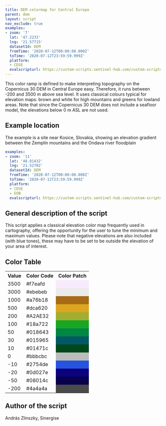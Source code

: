 ```yaml
---
title: DEM colormap for Central Europe
parent: dem
layout: script
nav_exclude: true
examples:
- zoom: '7'
  lat: '47.2233'
  lng: '21.57715'
  datasetId: DEM
  fromTime: '2020-07-12T00:00:00.000Z'
  toTime: '2020-07-12T23:59:59.999Z'
  platform:
  - CDSE
  evalscripturl: https://custom-scripts.sentinel-hub.com/custom-scripts/dem/dem-central-europe/script.js
---
```


This color ramp is defined to make interpreting topography on the Copernicus 30 DEM in Central Europe easy. Therefore, it runs between -200 and 3500 m above sea level. It uses classical colours typical for elevation maps: brown and white for high mountains and greens for lowland areas. Note that since the Copernicus 30 DEM does not include a seafloor model, the elevations below 0 m ASL are not used.

## Example location

The example is a site near Kosice, Slovakia, showing an elevation gradient between the Zemplín mountains and the Ondava river floodplain

```yaml
examples:
- zoom: '11'
  lat: '48.81432'
  lng: '21.52702'
  datasetId: DEM
  fromTime: '2020-07-12T00:00:00.000Z'
  toTime: '2020-07-12T23:59:59.999Z'
  platform:
  - CDSE
  - EOB
  evalscripturl: https://custom-scripts.sentinel-hub.com/custom-scripts/dem/dem-central-europe/script.js
```


## General description of the script

This script applies a classical elevation color map frequently used in cartography, offering the opportunity for the user to tune the minimum and maximum values. Please note that negative elevations are also included (with blue tones), these may have to be set to be outside the elevation of your area of interest.

## Color Table

<table>
  <tr>
    <th>Value</th>
    <th>Color Code</th>
    <th>Color Patch</th>
  </tr>
  <tr>
    <td>3500</td>
    <td>#f7eafd</td>
    <td style="background-color: #f7eafd;"></td>
  </tr>
  <tr>
    <td>3000</td>
    <td>#ebebeb</td>
    <td style="background-color: #ebebeb;"></td>
  </tr>
  <tr>
    <td>1000</td>
    <td>#a76b18</td>
    <td style="background-color: #a76b18;"></td>
  </tr>
  <tr>
    <td>500</td>
    <td>#dca620</td>
    <td style="background-color: #dca620;"></td>
  </tr>
  <tr>
    <td>200</td>
    <td>#A2AE32</td>
    <td style="background-color: #A2AE32;"></td>
  </tr>
  <tr>
    <td>100</td>
    <td>#18a722</td>
    <td style="background-color: #18a722;"></td>
  </tr>
  <tr>
    <td>50</td>
    <td>#018643</td>
    <td style="background-color: #018643;"></td>
  </tr>
  <tr>
    <td>30</td>
    <td>#015965</td>
    <td style="background-color: #015965;"></td>
  </tr>
  <tr>
    <td>10</td>
    <td>#01471c</td>
    <td style="background-color: #01471c;"></td>
  </tr>
  <tr>
    <td>0</td>
    <td>#bbbcbc</td>
    <td style="background-color: #bbbcbc;"></td>
  </tr>
  <tr>
    <td>-10</td>
    <td>#2754de</td>
    <td style="background-color: #2754de;"></td>
  </tr>
  <tr>
    <td>-20</td>
    <td>#0d027e</td>
    <td style="background-color: #0d027e;"></td>
  </tr>
  <tr>
    <td>-50</td>
    <td>#08014c</td>
    <td style="background-color: #08014c;"></td>
  </tr>
  <tr>
    <td>-200</td>
    <td>#4a4a4a</td>
    <td style="background-color: #4a4a4a;"></td>
  </tr>
</table>

## Author of the script

András Zlinszky, Sinergise